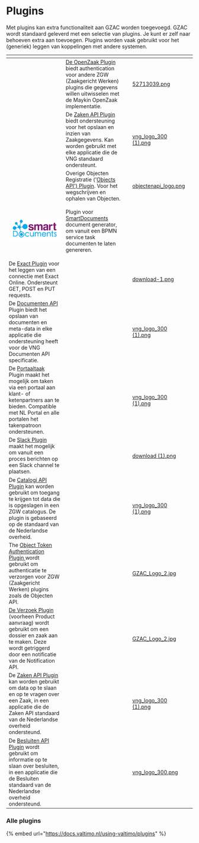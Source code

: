 # Plugins

Met plugins kan extra functionaliteit aan GZAC worden toegevoegd. GZAC wordt standaard geleverd met een selectie van plugins. Je kunt er zelf naar behoeven extra aan toevoegen. Plugins worden vaak gebruikt voor het (generiek) leggen van koppelingen met andere systemen.&#x20;

<table data-view="cards"><thead><tr><th></th><th></th><th></th><th data-hidden data-card-cover data-type="files"></th><th data-hidden data-card-target data-type="content-ref"></th></tr></thead><tbody><tr><td></td><td><a href="https://docs.valtimo.nl/using-valtimo/plugins/configure-openzaak-plugin">De OpenZaak Plugin</a> biedt authentication voor andere ZGW (Zaakgericht Werken) plugins die gegevens willen uitwisselen met de Maykin OpenZaak implementatie. </td><td></td><td><a href="../.gitbook/assets/52713039.png">52713039.png</a></td><td></td></tr><tr><td></td><td>De <a href="https://docs.valtimo.nl/using-valtimo/plugins/configure-zaken-api-plugin">Zaken API Plugin</a> biedt ondersteuning voor het opslaan en inzien van Zaakgegevens. Kan worden gebruikt met elke applicatie die de VNG standaard ondersteunt. </td><td></td><td><a href="../.gitbook/assets/vng_logo_300 (1).png">vng_logo_300 (1).png</a></td><td></td></tr><tr><td></td><td>Overige Objecten Registratie ('<a href="https://docs.valtimo.nl/using-valtimo/plugins/configure-objecten-api-plugin">Objects API') Plugin</a>. Voor het wegschrijven en ophalen van Objecten. </td><td></td><td><a href="../.gitbook/assets/objectenapi_logo.png">objectenapi_logo.png</a></td><td></td></tr><tr><td><img src="../.gitbook/assets/download.png" alt=""></td><td><p></p><p></p><p>Plugin voor <a href="https://docs.valtimo.nl/using-valtimo/plugins/configure-smartdocuments-plugin">SmartDocuments</a> document generator, om vanuit een BPMN service task documenten te laten genereren.</p></td><td></td><td></td><td></td></tr><tr><td>De <a href="https://docs.valtimo.nl/using-valtimo/plugins/configure-exact-plugin">Exact Plugin</a> voor het leggen van een connectie met Exact Online. Ondersteunt GET, POST en PUT requests. </td><td></td><td></td><td><a href="../.gitbook/assets/download-1.png">download-1.png</a></td><td></td></tr><tr><td>De <a href="https://docs.valtimo.nl/using-valtimo/plugins/configure-documenten-api-plugin">Documenten API</a> Plugin biedt het opslaan van documenten en meta-data in elke applicatie die ondersteuning heeft voor de VNG Documenten API specificatie. </td><td></td><td></td><td><a href="../.gitbook/assets/vng_logo_300 (1).png">vng_logo_300 (1).png</a></td><td></td></tr><tr><td>De <a href="https://docs.valtimo.nl/using-valtimo/plugins/configure-portaaltaak-plugin">Portaaltaak</a> Plugin maakt het mogelijk om taken via een portaal aan klant- of ketenpartners aan te bieden. Compatible met NL Portal en alle portalen het takenpatroon ondersteunen. </td><td></td><td></td><td><a href="../.gitbook/assets/vng_logo_300 (1).png">vng_logo_300 (1).png</a></td><td></td></tr><tr><td>De <a href="https://github.com/generiekzaakafhandelcomponent/Plugins/tree/main/slack">Slack Plugin</a> maakt het mogelijk om vanuit een proces berichten op een Slack channel te plaatsen. </td><td></td><td></td><td><a href="../.gitbook/assets/download (1).png">download (1).png</a></td><td></td></tr><tr><td>De <a href="https://github.com/valtimo-platform/valtimo-documentation/blob/main/using-valtimo/plugin/catalogi-api/configure-catalogi-api-plugin.md">Catalogi API Plugin</a> kan worden gebruikt om toegang te krijgen tot data die is opgeslagen in een ZGW catalogus. De plugin is gebaseerd op de standaard van de Nederlandse overheid.</td><td></td><td></td><td><a href="../.gitbook/assets/vng_logo_300 (1).png">vng_logo_300 (1).png</a></td><td></td></tr><tr><td>The <a href="https://docs.valtimo.nl/using-valtimo/plugins/configure-object-token-authentication-plugin">Object Token Authentication Plugin </a>wordt gebruikt om authenticatie te verzorgen voor ZGW (Zaakgericht Werken) plugins zoals de Objecten API.</td><td></td><td></td><td><a href="../.gitbook/assets/GZAC_Logo_2.jpg">GZAC_Logo_2.jpg</a></td><td></td></tr><tr><td><a href="https://docs.valtimo.nl/using-valtimo/plugins/configure-verzoek-plugin">De Verzoek Plugin</a> (voorheen Product aanvraag) wordt gebruikt om een dossier en zaak aan te maken. Deze wordt getriggerd door een notificatie van de Notification API.</td><td></td><td></td><td><a href="../.gitbook/assets/GZAC_Logo_2.jpg">GZAC_Logo_2.jpg</a></td><td></td></tr><tr><td>De <a href="https://docs.valtimo.nl/using-valtimo/plugins/configure-zaken-api-plugin">Zaken API Plugin</a> kan worden gebruikt om data op te slaan en op te vragen over een Zaak, in een applicatie die de Zaken API standaard van de Nederlandse overheid ondersteund.</td><td></td><td></td><td><a href="../.gitbook/assets/vng_logo_300 (1).png">vng_logo_300 (1).png</a></td><td></td></tr><tr><td>De <a href="https://docs.valtimo.nl/using-valtimo/plugins/configure-besluiten-api-plugin">Besluiten API Plugin</a> wordt gebruikt om informatie op te slaan over besluiten, in een applicatie die de Besluiten standaard van de Nederlandse overheid ondersteund.</td><td></td><td></td><td><a href="../.gitbook/assets/vng_logo_300.png">vng_logo_300.png</a></td><td></td></tr></tbody></table>

### Alle plugins

{% embed url="https://docs.valtimo.nl/using-valtimo/plugins" %}
